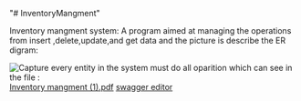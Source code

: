 "# InventoryMangment" 

Inventory mangment system: A program aimed at managing the operations from insert ,delete,update,and get data
and the picture is describe the ER digram:

![Capture](https://github.com/LaithNemer/InventoryMangment/assets/130616174/681b838f-b404-48d1-b233-6449dea7f5eb)
every entity in the system must do all oparition which can see in the file :<br>
[Inventory mangment (1).pdf](https://github.com/LaithNemer/InventoryMangment/files/14893880/Inventory.mangment.1.pdf)
[swagger editor](https://app.swaggerhub.com/apis/ISLEIMEYYEHLITH/1InventoryManagement/1.0.0-oas3.1)

